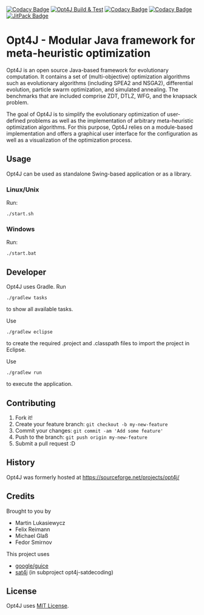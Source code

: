 [![Codacy Badge](https://api.codacy.com/project/badge/Grade/cef35349ae954dc5b1b11b181c74ff4d)](https://app.codacy.com/gh/SDARG/opt4j?utm_source=github.com&utm_medium=referral&utm_content=SDARG/opt4j&utm_campaign=Badge_Grade)
[![Opt4J Build & Test](https://github.com/SDARG/opt4j/actions/workflows/gradle.yml/badge.svg)](https://github.com/SDARG/opt4j/actions/workflows/gradle.yml)
[![Codacy Badge](https://app.codacy.com/project/badge/Grade/88406105afc64c44bf00f8a89602700f)](https://www.codacy.com/gh/SDARG/opt4j/dashboard?utm_source=github.com&amp;utm_medium=referral&amp;utm_content=SDARG/opt4j&amp;utm_campaign=Badge_Grade)
[![Codacy Badge](https://app.codacy.com/project/badge/Coverage/88406105afc64c44bf00f8a89602700f)](https://www.codacy.com/gh/SDARG/opt4j/dashboard?utm_source=github.com&utm_medium=referral&utm_content=SDARG/opt4j&utm_campaign=Badge_Coverage)
[![JitPack Badge](https://jitpack.io/v/sdarg/opt4j.svg)](https://jitpack.io/#sdarg/opt4j)

#  Opt4J - Modular Java framework for meta-heuristic optimization 

Opt4J is an open source Java-based framework for evolutionary computation.
It contains a set of (multi-objective) optimization algorithms such as evolutionary algorithms (including SPEA2 and NSGA2), differential evolution, particle swarm optimization, and simulated annealing.
The benchmarks that are included comprise ZDT, DTLZ, WFG, and the knapsack problem.

The goal of Opt4J is to simplify the evolutionary optimization of user-defined problems as well as the implementation of arbitrary meta-heuristic optimization algorithms.
For this purpose, Opt4J relies on a module-based implementation and offers a graphical user interface for the configuration as well as a visualization of the optimization process.

## Usage
Opt4J can be used as standalone Swing-based application or as a library.

### Linux/Unix
Run:

	./start.sh

### Windows
Run:

	./start.bat

## Developer
Opt4J uses Gradle. Run

	./gradlew tasks

to show all available tasks.

Use

	./gradlew eclipse

to create the required .project and .classpath files to import the project in Eclipse.

Use

	./gradlew run

to execute the application.

## Contributing

1.  Fork it!
2.  Create your feature branch: `git checkout -b my-new-feature`
3.  Commit your changes: `git commit -am 'Add some feature'`
4.  Push to the branch: `git push origin my-new-feature`
5.  Submit a pull request :D

## History

Opt4J was formerly hosted at https://sourceforge.net/projects/opt4j/

## Credits

Brought to you by
*  Martin Lukasiewycz
*  Felix Reimann
*  Michael Glaß
*  Fedor Smirnov

This project uses
*  [google/guice](https://github.com/google/guice)
*  [sat4j](https://gitlab.ow2.org/sat4j/sat4j/) (in subproject opt4j-satdecoding)

## License

Opt4J uses [MIT License](./LICENSE).
